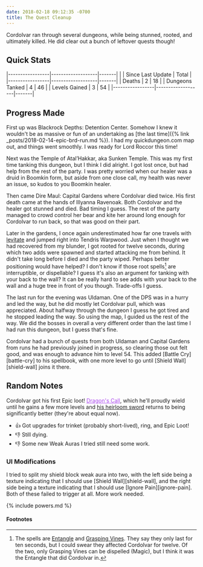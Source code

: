 ```yaml
---
date: 2018-02-18 09:12:35 -0700
title: The Quest Cleanup
---
```

Cordolvar ran through several dungeons, while being stunned, rooted, and ultimately killed. He did clear out a bunch of leftover quests though!

## Quick Stats

|-----------------|-------------------|-------|
|                 | Since Last Update | Total |
|-----------------|-------------------|-------|
| Deaths          | 2                 | 18    |
| Dungeons Tanked | 4                 | 46    |
| Levels Gained   | 3                 | 54    |
|-----------------|-------------------|-------|

## Progress Made

First up was Blackrock Depths: Detention Center. Somehow I knew it wouldn't be as massive or fun of an undertaking as [the last time]({% link _posts/2018-02-14-epic-brd-run.md %}). I had my quickdungeon.com map out, and things went smoothly. I was ready for Lord Roccor this time!

Next was the Temple of Atal’Hakkar, aka Sunken Temple. This was my first time tanking this dungeon, but I think I did alright. I got lost once, but had help from the rest of the party. I was pretty worried when our healer was a druid in Boomkin form, but aside from one close call, my health was never an issue, so kudos to you Boomkin healer.

Then came Dire Maul: Capital Gardens where Cordolvar died twice. His first death came at the hands of Illyanna Ravenoak. Both Cordolvar and the healer got stunned and died. Bad timing I guess. The rest of the party managed to crowd control her bear and kite her around long enough for Cordolvar to run back, so that was good on their part.

Later in the gardens, I once again underestimated how far one travels with [levitate](http://www.wowdb.com/spells/1706-levitate) and jumped right into Tendris Warpwood. Just when I thought we had recovered from my blunder, I got rooted for twelve seconds, during which two adds were spawned and started attacking me from behind. It didn't take long before I died and the party wiped. Perhaps better positioning would have helped? I don't know if those root spells[^1] are interruptible, or dispellable? I guess it's also an argument for tanking with your back to the wall? It can be really hard to see adds with your back to the wall and a huge tree in front of you though. Trade-offs I guess.

The last run for the evening was Uldaman. One of the DPS was in a hurry and led the way, but he did mostly let Cordolvar pull, which was appreciated. About halfway through the dungeon I guess he got tired and he stopped leading the way. So using the map, I guided us the rest of the way. We did the bosses in overall a very different order than the last time I had run this dungeon, but I guess that's fine.

Cordolvar had a bunch of quests from both Uldaman and Capital Gardens from runs he had previously joined in progress, so clearing those out felt good, and was enough to advance him to level 54. This added [Battle Cry][battle-cry] to his spellbook, with one more level to go until [Shield Wall][shield-wall] joins it there.

## Random Notes

Cordolvar got his first Epic loot! <a style="color: rgb(171, 72, 238)" href="http://www.wowdb.com/items/10847-dragons-call">Dragon's Call</a>, which he'll proudly wield until he gains a few more levels and [his heirloom sword](http://www.wowdb.com/items/122389-bloodsoaked-skullforge-reaver) returns to being significantly better (they're about equal now).

* &#x1f44d; Got upgrades for trinket (probably short-lived), ring, and Epic Loot!
* &#x1f44e; Still dying.
* &#x1f44e; Some new Weak Auras I tried still need some work.

### UI Modifications

I tried to split my shield block weak aura into two, with the left side being a texture indicating that I should use [Shield Wall][shield-wall], and the right side being a texture indicating that I should use [Ignore Pain][ignore-pain]. Both of these failed to trigger at all. More work needed.

{% include powers.md %}

#### Footnotes

[^1]: The spells are [Entangle](http://www.wowdb.com/spells/22994-entangle) and [Grasping Vines](http://www.wowdb.com/spells/22924-grasping-vines). They say they only last for ten seconds, but I could swear they affected Cordolvar for twelve. Of the two, only Grasping Vines can be dispelled (Magic), but I think it was the Entangle that did Cordolvar in.
